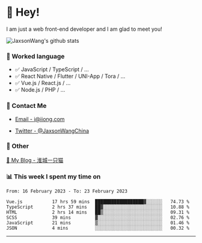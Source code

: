 # 👋 Hey!

I am just a web front-end developer and I am glad to meet you!

![JaxsonWang's github stats](https://github-readme-stats.vercel.app/api?username=JaxsonWang&&show_icons=true&&title_color=1abc9c&&icon_color=1abc9c)


### 📝 Worked language

- ✅ JavaScript / TypeScript / ...
- ✅ React Native / Flutter / UNI-App / Tora / ...
- ✅ Vue.js / React.js / ...
- ✅ Node.js / PHP / ...

### 📮 Contact Me

- [Email - i@iiong.com](mailto:i@iiong.com)

- [Twitter - @JaxsonWangChina](https://twitter.com/JaxsonWangChina)

### 🤪 Other

[📌 My Blog - 淮城一只猫](https://iiong.com)

### 📊 This week I spent my time on

<!--START_SECTION:waka-->

```text
From: 16 February 2023 - To: 23 February 2023

Vue.js           17 hrs 59 mins  ██████████████████▓░░░░░░   74.73 %
TypeScript       2 hrs 37 mins   ██▓░░░░░░░░░░░░░░░░░░░░░░   10.88 %
HTML             2 hrs 14 mins   ██▒░░░░░░░░░░░░░░░░░░░░░░   09.31 %
SCSS             39 mins         ▓░░░░░░░░░░░░░░░░░░░░░░░░   02.76 %
JavaScript       21 mins         ▒░░░░░░░░░░░░░░░░░░░░░░░░   01.46 %
JSON             4 mins          ░░░░░░░░░░░░░░░░░░░░░░░░░   00.32 %
```

<!--END_SECTION:waka-->

---
